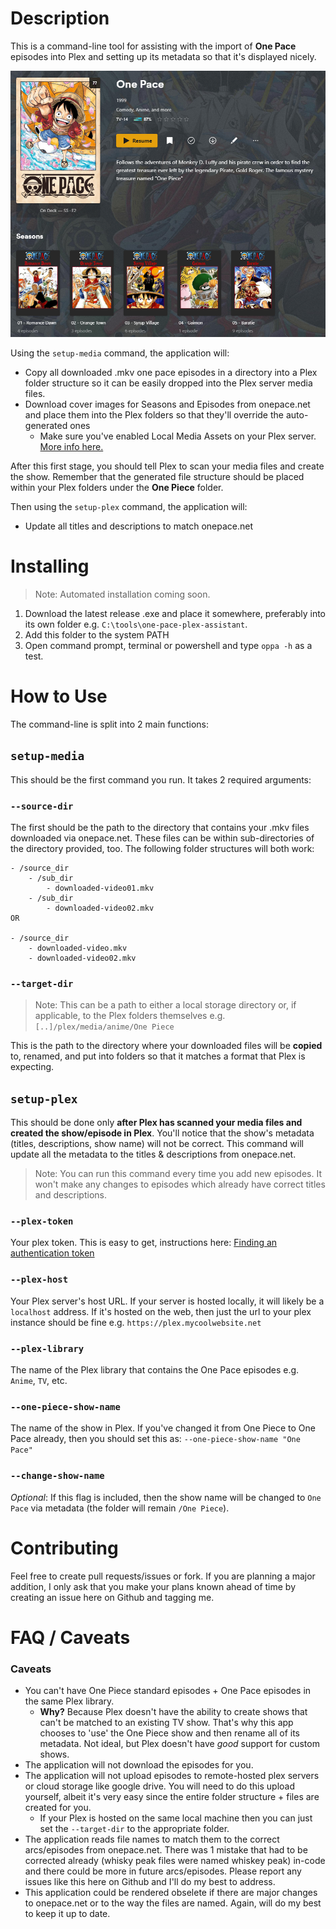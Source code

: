 # Description
This is a command-line tool for assisting with the import of **One Pace** episodes into Plex and setting up its metadata so that it's displayed nicely.

![One Pace library screenshot](/docs/images/one-pace-library-01.png)

Using the `setup-media` command, the application will:
- Copy all downloaded .mkv one pace episodes in a directory into a Plex folder structure so it can be easily dropped into the Plex server media files.
- Download cover images for Seasons and Episodes from onepace.net and place them into the Plex folders so that they'll override the auto-generated ones
    - Make sure you've enabled Local Media Assets on your Plex server. [More info here.](https://support.plex.tv/articles/200220677-local-media-assets-movies/)

After this first stage, you should tell Plex to scan your media files and create the show. Remember that the generated file structure should be placed within your Plex folders under the **One Piece** folder.

Then using the `setup-plex` command, the application will:
- Update all titles and descriptions to match onepace.net

# Installing
> Note: Automated installation coming soon.
1. Download the latest release .exe and place it somewhere, preferably into its own folder e.g. `C:\tools\one-pace-plex-assistant`.
2. Add this folder to the system PATH
3. Open command prompt, terminal or powershell and type `oppa -h` as a test.

# How to Use
The command-line is split into 2 main functions: 

## `setup-media` 
This should be the first command you run. It takes 2 required arguments: 

### `--source-dir` 
The first should be the path to the directory that contains your .mkv files downloaded via onepace.net. These files can be within sub-directories of the directory provided, too. The following folder structures will both work:
```
- /source_dir
    - /sub_dir
        - downloaded-video01.mkv
    - /sub_dir
        - downloaded-video02.mkv
OR

- /source_dir
    - downloaded-video.mkv
    - downloaded-video02.mkv
```

### `--target-dir`
> Note: This can be a path to either a local storage directory or, if applicable, to the Plex folders themselves e.g. `[..]/plex/media/anime/One Piece`

This is the path to the directory where your downloaded files will be **copied** to, renamed, and put into folders so that it matches a format that Plex is expecting. 

## `setup-plex`
This should be done only **after Plex has scanned your media files and created the show/episode in Plex**. You'll notice that the show's metadata (titles, descriptions, show name) will not be correct. This command will update all the metadata to the titles & descriptions from onepace.net.

> Note: You can run this command every time you add new episodes. It won't make any changes to episodes which already have correct titles and descriptions.

### `--plex-token`
Your plex token. This is easy to get, instructions here: [Finding an authentication token](https://support.plex.tv/articles/204059436-finding-an-authentication-token-x-plex-token/)

### `--plex-host`
Your Plex server's host URL. If your server is hosted locally, it will likely be a `localhost` address. If it's hosted on the web, then just the url to your plex instance should be fine e.g. `https://plex.mycoolwebsite.net`

### `--plex-library`
The name of the Plex library that contains the One Pace episodes e.g. `Anime`, `TV`, etc.

### `--one-piece-show-name`
The name of the show in Plex. If you've changed it from One Piece to One Pace already, then you should set this as: `--one-piece-show-name "One Pace"`

### `--change-show-name`
*Optional*: If this flag is included, then the show name will be changed to `One Pace` via metadata (the folder will remain `/One Piece`).

# Contributing
Feel free to create pull requests/issues or fork. If you are planning a major addition, I only ask that you make your plans known ahead of time by creating an issue here on Github and tagging me.

# FAQ / Caveats
### Caveats
- You can't have One Piece standard episodes + One Pace episodes in the same Plex library.
    - **Why?** Because Plex doesn't have the ability to create shows that can't be matched to an existing TV show. That's why this app chooses to 'use' the One Piece show and then rename all of its metadata. Not ideal, but Plex doesn't have *good* support for custom shows.
- The application will not download the episodes for you. 
- The application will not upload episodes to remote-hosted plex servers or cloud storage like google drive. You will need to do this upload yourself, albeit it's very easy since the entire folder structure + files are created for you.
    - If your Plex is hosted on the same local machine then you can just set the `--target-dir` to the appropriate folder.
- The application reads file names to match them to the correct arcs/episodes from onepace.net. There was 1 mistake that had to be corrected already (whisky peak files were named whiskey peak) in-code and there could be more in future arcs/episodes. Please report any issues like this here on Github and I'll do my best to address.
- This application could be rendered obselete if there are major changes to onepace.net or to the way the files are named. Again, will do my best to keep it up to date.